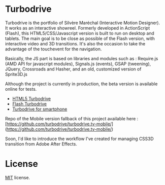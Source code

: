 Turbodrive
==========
Turbodrive is the portfolio of Silvère Maréchal (Interactive Motion Designer). It works as an interactive showreel.
Formerly developed in ActionScript (Flash), this HTML5/CSS/Javascript version is built to run on desktop and tablets. The main goal is to be close as possible of the Flash version, with interactive video and 3D transitions. It's also the occasion to take the advantage of the touchevent for the navigation.

Basically, the JS part is based on libraries and modules such as : Require.js (AMD API for javascript modules), Signals.js (events), GSAP (tweening), JQuery, Crossroads and Hasher, and an old, customized version of Sprite3D.js

Although the project is currently in production, the beta version is available online for tests.
* [HTML5 Turbodrive](http://www.turbodrive.tv)
* [Flash Turbodrive](http://flash.turbodrive.tv)
* [Turbodrive for smartphone](http://m.turbodrive.tv)


Repo of the Mobile version fallback of this project available here : [https://github.com/turbodrive/turbodrive.tv-mobile/] (https://github.com/turbodrive/turbodrive.tv-mobile/)

Soon, I'd like to introduce the workflow I've created for managing CSS3D transition from Adobe After Effects.


License
=======

[MIT](http://en.wikipedia.org/wiki/MIT_License) license.
